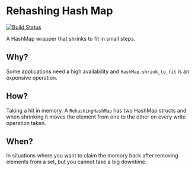 # Rehashing Hash Map

[![Build Status](https://travis-ci.org/seppo0010/rehashinghashmap.svg?branch=master)](https://travis-ci.org/seppo0010/rehashinghashmap)

A HashMap wrapper that shrinks to fit in small steps.

## Why?

Some applications need a high availability and `HashMap.shrink_to_fit` is an
expensive operation.

## How?

Taking a hit in memory. A `RehashingHashMap` has two HashMap structs and when
shrinking it moves the element from one to the other on every write operation
taken.

## When?

In situations where you want to claim the memory back after removing elements
from a set, but you cannot take a big downtime.

